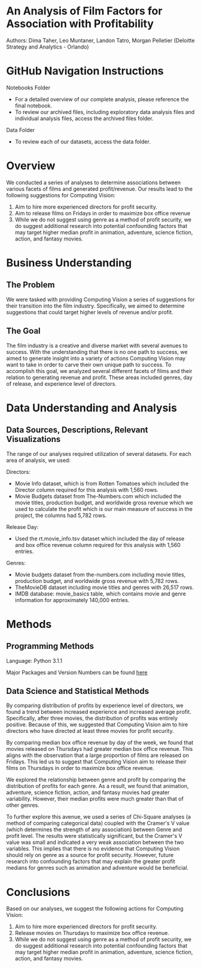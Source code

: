 # An Analysis of Film Factors for Association with Profitability
Authors: Dima Taher, Leo Muntaner, Landon Tatro, Morgan Pelletier 
(Deloitte Strategy and Analytics - Orlando)

# GitHub Navigation Instructions 

Notebooks Folder

- For a detailed overview of our complete analysis, please reference the final notebook.
- To review our archived files, including exploratory data analysis files and individual analysis files, access the archived files folder.

Data Folder

- To review each of our datasets, access the data folder. 

# Overview

We conducted a series of analyses to determine associations between various facets of films and generated profit/revenue. Our results lead to the following suggestions for Computing Vision:

1. Aim to hire more experienced directors for profit security. 
2. Aim to release films on Fridays in order to maximize box office revenue
3. While we do not suggest using genre as a method of profit security, we do suggest additional research into potential confounding factors that may target higher median profit in animation, adventure, science fiction, action, and fantasy movies. 


# Business Understanding

## The Problem

We were tasked with providing Computing Vision a series of suggestions for their transition into the film industry. Specifically, we aimed to determine suggestions that could target higher levels of revenue and/or profit.

## The Goal

The film industry is a creative and diverse market with several avenues to success. With the understanding that there is no one path to success, we aimed to generate insight into a variety of actions Computing Vision may want to take in order to carve their own unique path to success. To accomplish this goal, we analyzed several different facets of films and their relation to generating revenue and profit. These areas included genres, day of release, and experience level of directors. 

# Data Understanding and Analysis

## Data Sources, Descriptions, Relevant Visualizations

The range of our analyses required utilization of several datasets. For each area of analysis, we used:

Directors:
 - Movie Info dataset, which is from Rotten Tomatoes which included the Director column required for this analysis with 1,560 rows.
 - Movie Budgets dataset from The-Numbers.com which included the movie titles, production budget, and worldwide gross revenue which we used to calculate the profit which is our main measure of success in the project, the columns had 5,782 rows.

Release Day:
- Used the rt.movie_info.tsv dataset which included the day of release and box office revenue column required for this analysis with 1,560 entries.

Genres:
- Movie budgets dataset from the-numbers.com including movie titles, production budget, and worldwide gross revenue with 5,782 rows.
- TheMovieDB dataset including movie titles and genres with 26,517 rows.
- IMDB database: movie_basics table, which contains movie and genre information for approximately 140,000 entries.


# Methods 

## Programming Methods

Language: Python 3.1.1

Major Packages and Version Numbers can be found [here](requirements.txt)
    
## Data Science and Statistical Methods

By comparing distribution of profits by experience level of directors, we found a trend between increased experience and increased average profit. Specifically, after three movies, the distribution of profits was entirely positive. Because of this, we suggested that Computing Vision aim to hire directors who have directed at least three movies for profit security. 

By comparing median box office revenue by day of the week, we found that movies released on Thursdays had greater median box office revenue. This aligns with the observation that a large proportion of films are released on Fridays. This led us to suggest that Computing Vision aim to release their films on Thursdays in order to maximize box office revenue. 

We explored the relationship between genre and profit by comparing the distribution of profits for each genre. As a result, we found that animation, adventure, science fiction, action, and fantasy movies had greater variability. However, their median profits were much greater than that of other genres.

To further explore this avenue, we used a series of Chi-Square analyses (a method of comparing categorical data) coupled with the Cramer's V value (which determines the strength of any association) between Genre and profit level. The results were statistically significant, but the Cramer's V value was small and indicated a very weak association between the two variables. This implies that there is no evidence that Computing Vision should rely on genre as a source for profit security. However, future research into confounding factors that may explain the greater profit medians for genres such as animation and adventure would be beneficial. 


# Conclusions 

Based on our analyses, we suggest the following actions for Computing Vision:

1. Aim to hire more experienced directors for profit security. 
2. Release movies on Thursdays to maximize box office revenue.
3. While we do not suggest using genre as a method of profit security, we do suggest additional research into potential confounding factors that may target higher median profit in animation, adventure, science fiction, action, and fantasy movies. 
